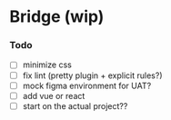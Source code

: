 # Bridge (wip)

### Todo

- [ ] minimize css
- [ ] fix lint (pretty plugin + explicit rules?)
- [ ] mock figma environment for UAT?
- [ ] add vue or react
- [ ] start on the actual project??
